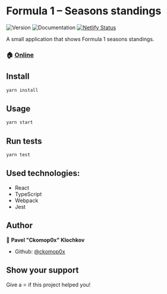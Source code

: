 # Formula 1 – Seasons standings
![Version](https://img.shields.io/badge/version-2.2.2-blue.svg?cacheSeconds=2592000)
![Documentation](https://img.shields.io/badge/documentation-yes-brightgreen.svg)
[![Netlify Status](https://api.netlify.com/api/v1/badges/35d6a461-03a6-4e88-85e7-502dbec57d19/deploy-status)](https://app.netlify.com/sites/f1-seasons/deploys)

A small application that shows Formula 1 seasons standings.

### 🏠 [Online](https://f1.ckomop0x.me/)

## Install

```sh
yarn install
```

## Usage

```sh
yarn start
```

## Run tests

```sh
yarn test
```

## Used technologies:
- React
- TypeScript
- Webpack
- Jest

## Author

👤 **Pavel "Ckomop0x" Klochkov**

* Github: [@ckomop0x](https://github.com/ckomop0x)

## Show your support

Give a ⭐️ if this project helped you!
